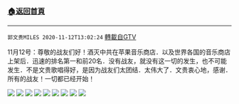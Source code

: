 ﻿###  [:house:返回首頁](https://github.com/ourhimalayas/txt)
---

`郭文贵MILES 2020-11-12T13:02:24` [轉載自GTV](https://gtv.org/web/#/UserInfo/5e596957357cc612d35a8044)

 11月12号：尊敬的战友们好！酒灭中共在苹果音乐商店．以及世界各国的音乐商店上架后．迅速的排名第一和前20名．没有战友，就没有这一切的发生，也不可能发生．不是文贵歌唱得好，是因为战友们太团结．太伟大了．文贵衷心地，感谢．所有的战友！一切都已经开始！

![](https://filegroup.gtv.org/cdn-cgi/image/width=600/https://filegroup.gtv.org/group4/default/20201112/13/02/0/689e383d9a09aba83e0836513f638352.jpg)
![](https://filegroup.gtv.org/cdn-cgi/image/width=600/https://filegroup.gtv.org/group4/default/20201112/13/02/0/7c30f548d662be578777cd92d7b28455.jpg)
![](https://filegroup.gtv.org/cdn-cgi/image/width=600/https://filegroup.gtv.org/group4/default/20201112/13/02/0/6d7755309f2a2f7da52d69402ebea3f3.jpg)
![](https://filegroup.gtv.org/cdn-cgi/image/width=600/https://filegroup.gtv.org/group4/default/20201112/13/02/0/b751d6f9aca59078f4ae096c34d12002.jpg)
![](https://filegroup.gtv.org/cdn-cgi/image/width=600/https://filegroup.gtv.org/group4/default/20201112/13/02/0/370633ded0d22fab6fa79f101a09eb78.jpg)
![](https://filegroup.gtv.org/cdn-cgi/image/width=600/https://filegroup.gtv.org/group4/default/20201112/13/02/0/3e96d204c03f0f51ada5c7e742ab0ad4.jpg)
![](https://filegroup.gtv.org/cdn-cgi/image/width=600/https://filegroup.gtv.org/group4/default/20201112/13/02/0/5402e8358205ab0d44b3460472a24422.jpg)
![](https://filegroup.gtv.org/cdn-cgi/image/width=600/https://filegroup.gtv.org/group4/default/20201112/13/02/0/0d8b8fa523dd22eb75111edc4896c10c.jpg)
![](https://filegroup.gtv.org/cdn-cgi/image/width=600/https://filegroup.gtv.org/group4/default/20201112/13/02/0/57c28017b79c0e2989c44ae1d1e1e009.jpg)
